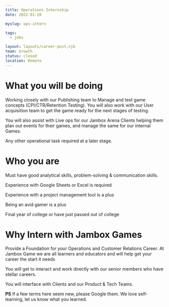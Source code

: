 ```yaml
---
title: Operations Internship
date: 2022-01-20

myslug: ops-intern

tags:
  - jobs

layout: layouts/career-post.njk
team: Growth
status: closed
location: Remote
---
```


# What you will be doing

Working closely with our Publishing team to Manage and test game concepts (CPI/CTR/Retention Testing). You will also work with our User acquisition team to get the game ready for the next stages of testing.

You will also assist with Live ops for our Jambox Arena Clients helping them plan out events for their games, and manage the same for our internal Games.

Any other operational task required at a later stage.

# Who you are

Must have good analytical skills, problem-solving & communication skills.

Experience with Google Sheets or Excel is required

Experience with a project management tool is a plus

Being an avid gamer is a plus 

Final year of college or have just passed out of college

# Why Intern with Jambox Games

Provide a Foundation for your Operations and Customer Relations Career. At Jambox Game we are all learners and educators and will help get your career the start it needs

You will get to interact and work directly with our senior members who have stellar careers.

You will interface with Clients and our Product & Tech Teams. 

**PS**
If a few terms here seem new, please Google them. We love self-learning, let us know what you learned.

